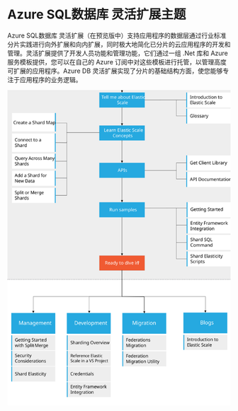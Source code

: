 <properties title="Azure SQL数据库 灵活扩展" pageTitle="Azure SQL数据库 灵活扩展" description="文档结构图，是 Azure SQL DB 的灵活扩展功能内容的可视表格" metaKeywords="sharding scaling, Azure SQL DB sharding, elastic scale" services="sql-database" documentationCenter="" manager="jhubbard" authors="sidneyh@microsoft.com"/>

<tags ms.service="sql-database" ms.workload="sql-database" ms.tgt_pltfrm="na" ms.devlang="na" ms.topic="article" ms.date="10/02/2014" ms.author="sidneyh"></tags>

# Azure SQL数据库 灵活扩展主题

Azure SQL数据库 灵活扩展（在预览版中）支持应用程序的数据层通过行业标准分片实践进行向外扩展和向内扩展，同时极大地简化已分片的云应用程序的开发和管理。灵活扩展提供了开发人员功能和管理功能，它们通过一组 .Net 库和 Azure 服务模板提供，您可以在自己的 Azure 订阅中对这些模板进行托管，以管理高度可扩展的应用程序。Azure DB 灵活扩展实现了分片的基础结构方面，使您能够专注于应用程序的业务逻辑。

![sql-database-elastic-scale-documentation-map](./media/sql-database-elastic-scale-documentation-map/Wacn-ElasticScaleMapcoded.svg)

<!--object type="image/svg+xml" data="https://sidneyhcontent.blob.core.chinacloudapi.cn/documentation/ElasticScaleMapcoded.svg" width="100%" height="100%">
</object-->

